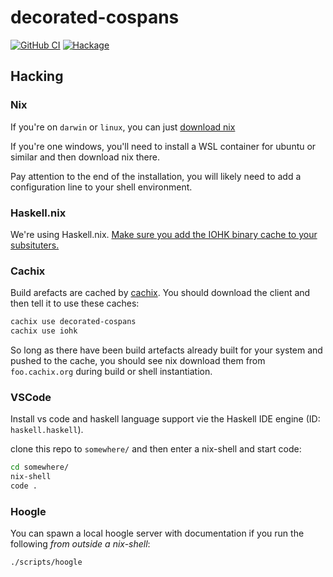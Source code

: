 # decorated-cospans

[![GitHub CI](https://github.com/o1lo01ol1o/decorated-cospans/workflows/ci.yml/badge.svg)](https://github.com/o1lo01ol1o/decorated-cospans/actions)
[![Hackage](https://img.shields.io/hackage/v/decorated-cospans.svg?logo=haskell)](https://hackage.haskell.org/package/decorated-cospans)

## Hacking

### Nix

If you're on `darwin` or `linux`, you can just [download nix](https://nixos.org/download.html)

If you're one windows, you'll need to install a WSL container for ubuntu or similar and then download nix there.

Pay attention to the end of the installation, you will likely need to add a configuration line to your shell environment.

### Haskell.nix

We're using Haskell.nix. [Make sure you add the IOHK binary cache to your subsituters.](https://input-output-hk.github.io/haskell.nix/tutorials/getting-started/)

### Cachix

Build arefacts are cached by [cachix](https://www.cachix.org/). You should download the client and then tell it to use these caches:

```bash
cachix use decorated-cospans
cachix use iohk
```

So long as there have been build artefacts already built for your system and pushed to the cache, you should see nix download them from `foo.cachix.org` during build or shell instantiation.

### VSCode

Install vs code and haskell language support vie the Haskell IDE engine (ID: `haskell.haskell`).

clone this repo to `somewhere/` and then enter a nix-shell and start code:

```bash
cd somewhere/
nix-shell
code .
```

### Hoogle

You can spawn a local hoogle server with documentation if you run the following _from outside a nix-shell_:

```bash
./scripts/hoogle
```
